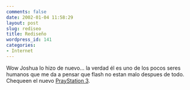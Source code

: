```yaml
---
comments: false
date: 2002-01-04 11:58:29
layout: post
slug: rediseo
title: Rediseño
wordpress_id: 141
categories:
- Internet
---
```


Wow Joshua lo hizo de nuevo… la verdad él es uno de los pocos seres humanos que me da a pensar que flash no estan malo despues de todo. Chequeen el nuevo [PrayStation 3](http://www.praystation.com).




 
